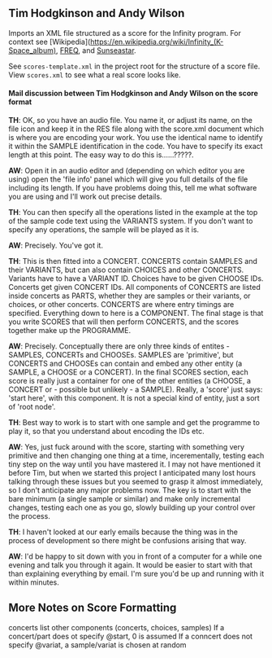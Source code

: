 ## Tim Hodgkinson and Andy Wilson

Imports an XML file structured as a score for the Infinity program.
For context see [Wikipedia](https://en.wikipedia.org/wiki/Infinity_(K-Space_album),  [FREQ](https://freq.org.uk/reviews/kspace-infinity/), and [Sunseastar](http://www.sunseastar.com/kspaceinfinity.html).

See `scores-template.xml` in the project root for the structure of a score file. View `scores.xml` to see what a real score looks like. 

#### Mail discussion between Tim Hodgkinson and Andy Wilson on the score format

**TH**: OK, so you have an audio file. You name it, or adjust its name, on the file icon and keep it in the RES file along with the score.xml document which is where you are encoding your work. You use the identical name to identify it within the SAMPLE identification in the code. You have to specify its exact length at this point. The easy way to do this is......?????.

**AW**: Open it in an audio editor and (depending on which editor you are using) open the 'file info' panel which will give you full details of the file including its length. If you have problems doing this, tell me what software you are using and I'll work out precise details.

**TH**: You can then specify all the operations listed in the example at the top of the sample code text using the VARIANTS system. If you don't want to specify any operations, the sample will be played as it is.

**AW**: Precisely. You've got it.

**TH**: This is then fitted into a CONCERT. CONCERTS contain SAMPLES and their VARIANTS, but can also contain CHOICES and other CONCERTS. Variants have to have a VARIANT ID. Choices have to be given CHOOSE IDs. Concerts get given CONCERT IDs. All components of CONCERTS are listed inside concerts as PARTS, whether they are samples or their variants, or choices, or other concerts. CONCERTS are where entry timings are specified. Everything down to here is a COMPONENT. The final stage is that you write SCORES that will then perform CONCERTS, and the scores together make up the PROGRAMME.

**AW**: Precisely. Conceptually there are only three kinds of entites - SAMPLES, CONCERTs and CHOOSEs. SAMPLES are 'primitive', but CONCERTS and CHOOSEs can contain and embed any other entity (a SAMPLE, a CHOOSE or a CONCERT). In the final SCORES section, each score is really just a container for one of the other entities (a CHOOSE, a CONCERT or - possible but unlikely - a SAMPLE). Really, a 'score' just says: 'start here', with this component. It is not a special kind of entity, just a sort of 'root node'.

**TH**: Best way to work is to start with one sample and get the programme to play it, so that you understand about encoding the IDs etc.

**AW**: Yes, just fuck around with the score, starting with something very primitive and then changing one thing at a time, incerementally, testing each tiny step on the way until you have mastered it. I may not have mentioned it before Tim, but when we started this project I anticipated many lost hours talking through these issues but you seemed to grasp it almost immediately, so I don't anticipate any major problems now. The key is to start with the bare minimum (a single sample or similar) and make only incremental changes, testing each one as you go, slowly building up your control over the process.

**TH**: I haven't looked at our early emails because the thing was in the process of development so there might be confusions arising that way.

**AW**: I'd be happy to sit down with you in front of a computer for a while one evening and talk you through it again. It would be easier to start with that than explaining everything by email. I'm sure you'd be up and running with it within minutes.


## More Notes on Score Formatting

concerts list other components (concerts, choices, samples)
If a concert/part does ot specify @start, 0 is assumed
If a conncert does not specify @variat, a sample/variat is chosen at random